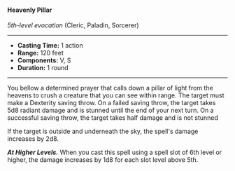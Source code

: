 #### Heavenly Pillar
*5th-level evocation* (Cleric, Paladin, Sorcerer)
___
- **Casting Time:** 1 action 
- **Range:** 120 feet 
- **Components:** V, S 
- **Duration:** 1 round 
---
You bellow a determined prayer that calls down a pillar of light from the heavens to crush a creature that you can see within range. The target must make a Dexterity saving throw. On a failed saving throw, the target takes 5d8 radiant damage and is stunned until the end of your next turn. On a successful saving throw, the target takes half damage and is not stunned 

If the target is outside and underneath the sky, the spell's damage increases by 2d8. 

***At Higher Levels.*** When you cast this spell using a spell slot of 6th level or higher, the damage increases by 1d8 for each slot level above 5th. 
